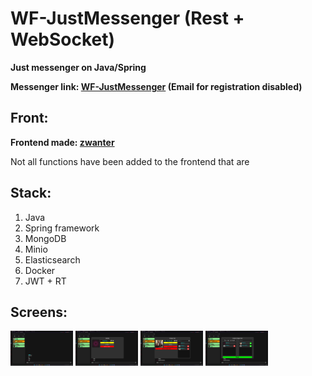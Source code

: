 # WF-JustMessenger (Rest + WebSocket)
**Just messenger on Java/Spring** 

**Messenger link: [WF-JustMessenger](http://wf4java.ru) (Email for registration disabled)**



## Front:
**Frontend made: [zwanter](https://github.com/zwanter)**

Not all functions have been added to the frontend that are

## Stack: 
1. Java
2. Spring framework
3. MongoDB
4. Minio
5. Elasticsearch
6. Docker
7. JWT + RT


## Screens:

<p float="left">
  <img src="https://github.com/wf4java/WF-JustMessenger/blob/master/img/img_0.png" width="100" />
  <img src="https://github.com/wf4java/WF-JustMessenger/blob/master/img/img_1.png" width="100" />
  <img src="https://github.com/wf4java/WF-JustMessenger/blob/master/img/img_2.png" width="100" />
  <img src="https://github.com/wf4java/WF-JustMessenger/blob/master/img/img_3.png" width="100" />
</p>
















